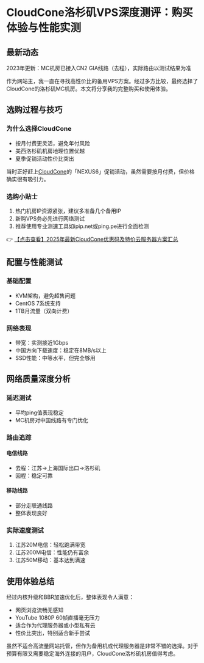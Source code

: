 # CloudCone洛杉矶VPS深度测评：购买体验与性能实测

## 最新动态
2023年更新：MC机房已接入CN2 GIA线路（去程），实际路由以测试结果为准

作为网站主，我一直在寻找高性价比的备用VPS方案。经过多方比较，最终选择了CloudCone的洛杉矶MC机房。本文将分享我的完整购买和使用体验。

## 选购过程与技巧

### 为什么选择CloudCone
- 按月付费更灵活，避免年付风险
- 美西洛杉矶机房地理位置优越
- 夏季促销活动性价比突出

当时正好赶上[CloudCone](https://bit.ly/Cloudcone)的「NEXUS6」促销活动，虽然需要按月付费，但价格确实很有吸引力。

### 选购小贴士
1. 热门机房IP资源紧张，建议多准备几个备用IP
2. 新购VPS务必先进行网络测试
3. 推荐使用专业测速工具如ipip.net或ping.pe进行全面检测

👉 [【点击查看】2025年最新CloudCone优惠码及特价云服务器方案汇总](https://bit.ly/Cloudcone)

## 配置与性能测试

### 基础配置
- KVM架构，避免超售问题
- CentOS 7系统支持
- 1TB月流量（双向计费）

### 网络表现
- 带宽：实测接近1Gbps
- 中国方向下载速度：稳定在8MB/s以上
- SSD性能：中等水平，但完全够用

## 网络质量深度分析

### 延迟测试
- 平均ping值表现稳定
- MC机房对中国线路有专门优化

### 路由追踪
#### 电信线路
- 去程：江苏→上海国际出口→洛杉矶
- 回程：稳定可靠

#### 移动线路
- 部分走联通线路
- 整体表现良好

### 实际速度测试
1. 江苏20M电信：轻松跑满带宽
2. 江苏200M电信：性能仍有富余
3. 江苏50M移动：基本达到满速

## 使用体验总结

经过内核升级和BBR加速优化后，整体表现令人满意：
- 网页浏览流畅无感知
- YouTube 1080P 60帧直播毫无压力
- 适合作为代理服务器或小型私有云
- 性价比突出，特别适合新手尝试

虽然不适合高流量网站托管，但作为备用机或代理服务器是非常不错的选择。对于预算有限又需要稳定海外连接的用户，CloudCone洛杉矶机房值得考虑。